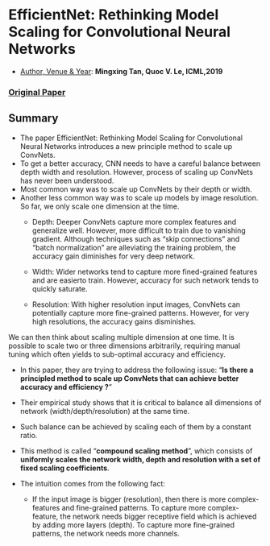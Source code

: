 #  EfficientNet: Rethinking Model Scaling for Convolutional Neural Networks

- <ins>Author, Venue & Year</ins>: **Mingxing Tan, Quoc V. Le, ICML,2019**

### [Original Paper](https://arxiv.org/pdf/1905.11946v5.pdf) 

## Summary

- The paper EfficientNet: Rethinking Model Scaling for Convolutional Neural Networks introduces a new principle method to scale up ConvNets.
- To get a better accuracy, CNN needs to have a careful balance between depth width and resolution. However, process of scaling up ConvNets has never been understood.
- Most common way was to scale up ConvNets by their depth or width.
- Another less common way was to scale up models by image resolution. So far, we only scale one dimension at the time.
   * Depth: Deeper ConvNets capture more complex features and generalize well. However, more difficult to train due to vanishing gradient. Although techniques such as “skip connections” and “batch normalization” are alleviating the training problem, the accuracy gain diminishes for very deep network.

   * Width: Wider networks tend to capture more fined-grained features and are easierto train. However, accuracy for such network tends to quickly saturate.

   * Resolution: With higher resolution input images, ConvNets can potentially capture more fine-grained patterns. However, for very high resolutions, the accuracy gains disminishes.

We can then think about scaling multiple dimension at one time. It is possible to scale two or three dimensions arbitrarily, requiring manual tuning which often yields to sub-optimal accuracy and efficiency.

- In this paper, they are trying to address the following issue:
“**Is there a principled method to scale up ConvNets that can achieve better accuracy and efficiency ?**”

- Their empirical study shows that it is critical to balance all dimensions of network (width/depth/resolution) at the same time.

- Such balance can be achieved by scaling each of them by a constant ratio.

- This method is called “**compound scaling method**”, which consists of **uniformly scales the network width, depth and resolution with a set of fixed scaling coefficients**.

- The intuition comes from the following fact:
  * If the input image is bigger (resolution), then there is more complex-features and fine-grained patterns. To capture more complex-feature, the network needs bigger receptive field which is achieved by adding more layers (depth). To capture more fine-grained patterns, the network needs more channels.
  
  

